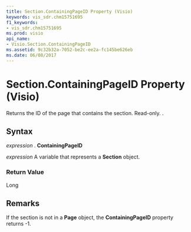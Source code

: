 ```yaml
---
title: Section.ContainingPageID Property (Visio)
keywords: vis_sdr.chm15751695
f1_keywords:
- vis_sdr.chm15751695
ms.prod: visio
api_name:
- Visio.Section.ContainingPageID
ms.assetid: 9c32b32a-7052-be2c-ee2a-fc145be626eb
ms.date: 06/08/2017
---
```



# Section.ContainingPageID Property (Visio)

Returns the ID of the page that contains the section. Read-only. .


## Syntax

 _expression_ . **ContainingPageID**

 _expression_ A variable that represents a **Section** object.


### Return Value

Long


## Remarks

If the section is not in a **Page** object, the **ContainingPageID** property returns -1.


